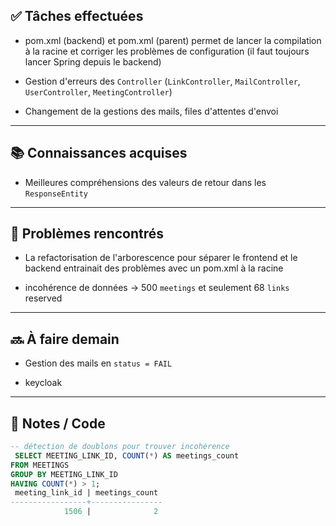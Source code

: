 ## ✅ Tâches effectuées

- pom.xml (backend) et pom.xml (parent) permet de lancer la compilation à la racine et corriger les problèmes de configuration (il faut toujours lancer Spring depuis le backend)
	
- Gestion d'erreurs des `Controller` (`LinkController`, `MailController`, `UserController`, `MeetingController`)
	
- Changement de la gestions des mails, files d'attentes d'envoi
	

---

## 📚 Connaissances acquises

- Meilleures compréhensions des valeurs de retour dans les `ResponseEntity`
	

---

## 🐞 Problèmes rencontrés

- La refactorisation de l'arborescence pour séparer le frontend et le backend entrainait des problèmes avec un pom.xml à la racine
	
- incohérence de données -> 500 `meetings` et seulement 68 `links` reserved
	

---

## 🔜 À faire demain

- Gestion des mails en `status = FAIL`
	
- keycloak
	

---

## 🧩 Notes / Code

```sql
-- détection de doublons pour trouver incohérence
 SELECT MEETING_LINK_ID, COUNT(*) AS meetings_count
FROM MEETINGS
GROUP BY MEETING_LINK_ID
HAVING COUNT(*) > 1;
 meeting_link_id | meetings_count
-----------------+----------------
            1506 |              2
```
